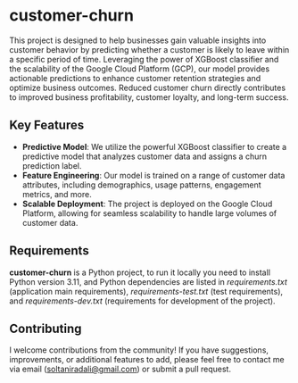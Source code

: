# customer-churn

This project is designed to help businesses gain valuable insights
into customer behavior by predicting whether a customer is likely
to leave within a specific period of time. Leveraging the power of
XGBoost classifier and the scalability of the Google Cloud Platform (GCP),
our model provides actionable predictions to enhance
customer retention strategies and optimize business outcomes.
Reduced customer churn directly contributes to improved business profitability,
customer loyalty, and long-term success.


## Key Features

- **Predictive Model**: We utilize the powerful XGBoost classifier
to create a predictive model that analyzes customer data
and assigns a churn prediction label.
- **Feature Engineering**: Our model is trained on a range of customer data attributes,
including demographics, usage patterns, engagement metrics, and more.
- **Scalable Deployment**: The project is deployed on the Google Cloud Platform,
allowing for seamless scalability to handle large volumes of customer data.


## Requirements

**customer-churn** is a Python project, to run it locally
you need to install Python version 3.11, and Python dependencies
are listed in *requirements.txt* (application main requirements),
*requirements-test.txt* (test requirements), and *requirements-dev.txt*
(requirements for development of the project).


## Contributing

I welcome contributions from the community!
If you have suggestions, improvements, or additional features to add,
please feel free to contact me via email (soltaniradali@gmail.com)
or submit a pull request.
